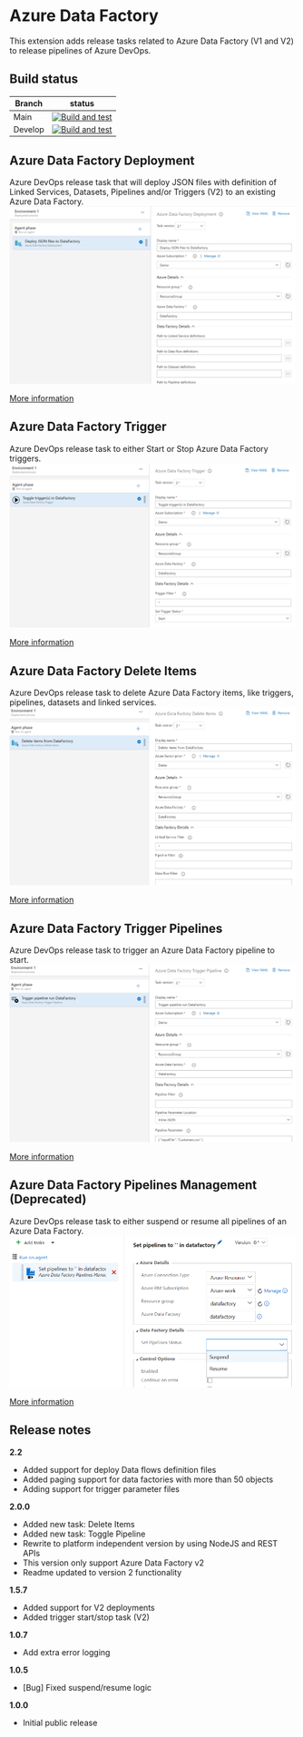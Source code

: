 # Azure Data Factory

This extension adds release tasks related to Azure Data Factory (V1 and V2) to release pipelines of Azure DevOps.

## Build status

| Branch  | status                                                                                                                                                                                                                           |
| ------- | -------------------------------------------------------------------------------------------------------------------------------------------------------------------------------------------------------------------------------- |
| Main    | [![Build and test](https://github.com/liprec/vsts-publish-adf/workflows/Build%20and%20test/badge.svg?branch=main)](https://github.com/liprec/vsts-publish-adf/actions?query=branch%3Amain+workflow%3A%22Build+and+test%22)       |
| Develop | [![Build and test](https://github.com/liprec/vsts-publish-adf/workflows/Build%20and%20test/badge.svg?branch=develop)](https://github.com/liprec/vsts-publish-adf/actions?query=branch%3Adevelop+workflow%3A%22Build+and+test%22) |

## Azure Data Factory Deployment

Azure DevOps release task that will deploy JSON files with definition of Linked Services, Datasets, Pipelines and/or Triggers (V2) to an existing Azure Data Factory.
![](images/screenshot-2.png)

[More information](deploy-adf-json/README.md)

## Azure Data Factory Trigger

Azure DevOps release task to either Start or Stop Azure Data Factory triggers.
![](images/screenshot-4.png)

[More information](toggle-adf-trigger/README.md)

## Azure Data Factory Delete Items

Azure DevOps release task to delete Azure Data Factory items, like triggers, pipelines, datasets and linked services.
![](images/screenshot-5.png)

[More information](delete-adf-items/README.md)

## Azure Data Factory Trigger Pipelines

Azure DevOps release task to trigger an Azure Data Factory pipeline to start.
![](images/screenshot-6.png)

[More information](trigger-adf-pipeline/README.md)

## Azure Data Factory Pipelines Management (Deprecated)

Azure DevOps release task to either suspend or resume all pipelines of an Azure Data Factory.
![](images/screenshot-3.png)

[More information](suspend-adf-pipeline/README.md)

## Release notes

**2.2**

-   Added support for deploy Data flows definition files
-   Added paging support for data factories with more than 50 objects
-   Adding support for trigger parameter files

**2.0.0**

-   Added new task: Delete Items
-   Added new task: Toggle Pipeline
-   Rewrite to platform independent version by using NodeJS and REST APIs
-   This version only support Azure Data Factory v2
-   Readme updated to version 2 functionality

**1.5.7**

-   Added support for V2 deployments
-   Added trigger start/stop task (V2)

**1.0.7**

-   Add extra error logging

**1.0.5**

-   [Bug] Fixed suspend/resume logic

**1.0.0**

-   Initial public release
